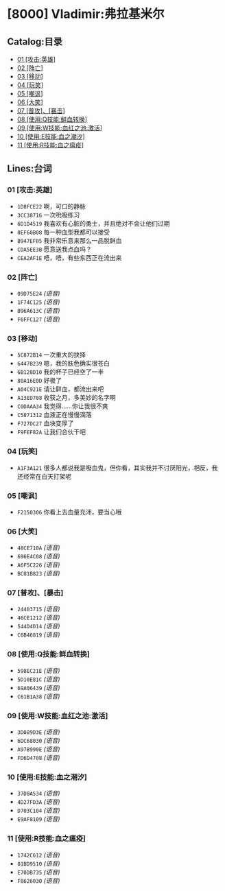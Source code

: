 # [8000] Vladimir:弗拉基米尔
## Catalog:目录
* [01 [攻击:英雄]](#01-攻击英雄)
* [02 [阵亡]](#02-阵亡)
* [03 [移动]](#03-移动)
* [04 [玩笑]](#04-玩笑)
* [05 [嘲讽]](#05-嘲讽)
* [06 [大笑]](#06-大笑)
* [07 [普攻]、[暴击]](#07-普攻暴击)
* [08 [使用:Q技能:鲜血转换]](#08-使用Q技能鲜血转换)
* [09 [使用:W技能:血红之池:激活]](#09-使用W技能血红之池激活)
* [10 [使用:E技能:血之潮汐]](#10-使用E技能血之潮汐)
* [11 [使用:R技能:血之瘟疫]](#11-使用R技能血之瘟疫)
## Lines:台词
### **01 [攻击:英雄]**
- `1D8FCE22` 啊，可口的静脉
- `3CC38716` 一次吮吸练习
- `6D1D4519` 我喜欢有心脏的勇士，并且绝对不会让他们过期
- `8EF60B08` 每一种血型我都可以接受
- `B947EF05` 我非常乐意来那么一品脱鲜血
- `CDA5EE3B` 愿意送我点血吗？
- `CEA2AF1E` 唔，唔，有些东西正在流出来

### **02 [阵亡]**
- `09D75E24` *(语音)*
- `1F74C125` *(语音)*
- `B96A613C` *(语音)*
- `F6FFC127` *(语音)*

### **03 [移动]**
- `5C872B14` 一次重大的抉择
- `6447B239` 嗯，我的肤色确实很苍白
- `6B128D10` 我的杯子已经空了一半
- `80A16E0D` 好极了
- `A04C921E` 请让鲜血，都流出来吧
- `A13ED708` 收获之月，多美妙的名字啊
- `C0DAAA34` 我觉得……你让我很不爽
- `C5871312` 血液正在慢慢滴落
- `F727DC27` 血块变厚了
- `F9FEF82A` 让我们合伙干吧

### **04 [玩笑]**
- `A1F3A121` 很多人都说我是吸血鬼，但你看，其实我并不讨厌阳光，相反，我还经常在白天打架呢

### **05 [嘲讽]**
- `F2150306` 你看上去血量充沛，要当心哦

### **06 [大笑]**
- `48CE710A` *(语音)*
- `696E4C08` *(语音)*
- `A6F5C226` *(语音)*
- `BC81B823` *(语音)*

### **07 [普攻]、[暴击]**
- `24403715` *(语音)*
- `46CE1212` *(语音)*
- `544D4D14` *(语音)*
- `C6B46819` *(语音)*

### **08 [使用:Q技能:鲜血转换]**
- `598EC21E` *(语音)*
- `5D10E81C` *(语音)*
- `69A06439` *(语音)*
- `C61B1A38` *(语音)*

### **09 [使用:W技能:血红之池:激活]**
- `3D089D3E` *(语音)*
- `6DC68030` *(语音)*
- `A97B990E` *(语音)*
- `FD6D4708` *(语音)*

### **10 [使用:E技能:血之潮汐]**
- `37D0A534` *(语音)*
- `4D27FD3A` *(语音)*
- `D703C104` *(语音)*
- `E9AF8109` *(语音)*

### **11 [使用:R技能:血之瘟疫]**
- `1742C612` *(语音)*
- `81BD9510` *(语音)*
- `E70DB735` *(语音)*
- `F8626030` *(语音)*
